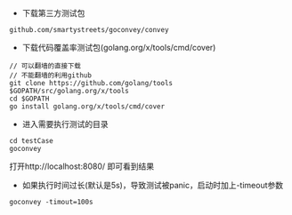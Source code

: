 * 下载第三方测试包
```
github.com/smartystreets/goconvey/convey
```

* 下载代码覆盖率测试包(golang.org/x/tools/cmd/cover)
```
// 可以翻墙的直接下载
// 不能翻墙的利用github
git clone https://github.com/golang/tools $GOPATH/src/golang.org/x/tools 
cd $GOPATH
go install golang.org/x/tools/cmd/cover
```

* 进入需要执行测试的目录
```
cd testCase
goconvey
```
打开http://localhost:8080/ 即可看到结果

* 如果执行时间过长(默认是5s)，导致测试被panic，启动时加上-timeout参数
```
goconvey -timout=100s
```
